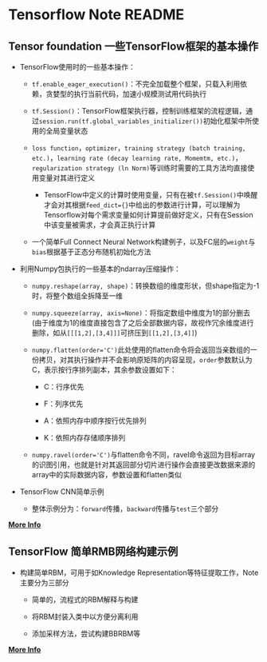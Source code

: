 # Tensorflow Note README

## Tensor foundation 一些TensorFlow框架的基本操作

- TensorFlow使用时的一些基本操作：

  - `tf.enable_eager_execution()`：不完全加载整个框架，只载入利用依赖，贪婪型的执行当前代码，加速小规模测试用代码执行
  
  - `tf.Session()`：TensorFlow框架执行器，控制训练框架的流程逻辑，通过`session.run(tf.global_variables_initializer())`初始化框架中所使用的全局变量状态
  
  - `loss function`，`optimizer`，`training strategy (batch training, etc.)`，`learning rate (decay learning rate, Momemtm, etc.)`，`regularization strategy (ln Norm)`等训练时需要的工具方法均直接使用变量对其进行定义
    
    - TensorFlow中定义的计算时使用变量，只有在被`tf.Session()`中唤醒才会对其根据`feed_dict={}`中给出的参数进行计算，可以理解为Tensorflow对每个需求变量如何计算提前做好定义，只有在Session中该变量被需求，才会真正执行计算 
  
  - 一个简单Full Connect Neural Network构建例子，以及FC层的`weight`与`bias`根据基于正态分布随机初始化方法

- 利用Numpy包执行的一些基本的ndarray压缩操作：
  
  - `numpy.reshape(array, shape)`：转换数组的维度形状，但shape指定为-1时，将整个数组全拆降至一维
  
  - `numpy.squeeze(array, axis=None)`：将指定数组中维度为1的部分删去(由于维度为1的维度直接包含了之后全部数据内容，故视作冗余维度进行删除，如从`[[[1,2],[3,4]]]`可挤压到`[[1,2],[3,4]]`)
  
  - `numpy.flatten(order='C')`此处使用的flatten命令将会返回当亲数组的一份拷贝，对其执行操作并不会影响原矩阵的内容呈现，`order`参数默认为C，表示按行序排列副本，其余参数设置如下：
    
    - C：行序优先
    
    - F：列序优先
    
    - A：依照内存中顺序按行优先排列
    
    - K：依照内存存储顺序排列
  
  - `numpy.ravel(order='C')`与flatten命令不同，ravel命令返回为目标array的识图引用，也就是针对其返回部分切片进行操作会直接更改数据来源的array中的实际数据内容，参数设置和flatten类似
  
- TensorFlow CNN简单示例

  - 整体示例分为：`forward`传播，`backward`传播与`test`三个部分

[__More Info__](./tensorNote.ipynb "TensorFlow basics notes")

## TensorFlow 简单RMB网络构建示例

- 构建简单RBM，可用于如Knowledge Representation等特征提取工作，Note主要分为三部分
  
  - 简单的，流程式的RBM解释与构建
  
  - 将RBM封装入类中以方便分离利用

  - 添加采样方法，尝试构建BBRBM等

[__More Info__](./tensorRBMSample.ipynb "Restricted Boltzmann Machine Sample")